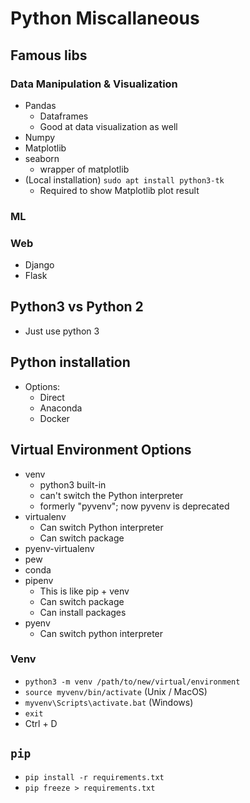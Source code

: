# Python Miscallaneous


## Famous libs

### Data Manipulation & Visualization
- Pandas
    - Dataframes
    - Good at data visualization as well
- Numpy
- Matplotlib
- seaborn
    - wrapper of matplotlib
- (Local installation) `sudo apt install python3-tk`
    - Required to show Matplotlib plot result

### ML


### Web

- Django
- Flask

## Python3 vs Python 2

- Just use python 3

## Python installation

- Options:
    - Direct
    - Anaconda
    - Docker



## Virtual Environment Options

- venv
    - python3 built-in
    - can't switch the Python interpreter
    - formerly "pyvenv"; now pyvenv is deprecated
- virtualenv
    - Can switch Python interpreter
    - Can switch package
- pyenv-virtualenv
- pew
- conda
- pipenv
    - This is like pip + venv
    - Can switch package
    - Can install packages
- pyenv
    - Can switch python interpreter


### Venv
- `python3 -m venv /path/to/new/virtual/environment`
- `source myvenv/bin/activate` (Unix / MacOS)
- `myvenv\Scripts\activate.bat`  (Windows)
- `exit`
- Ctrl + D


## `pip`

- `pip install -r requirements.txt`
- `pip freeze > requirements.txt`